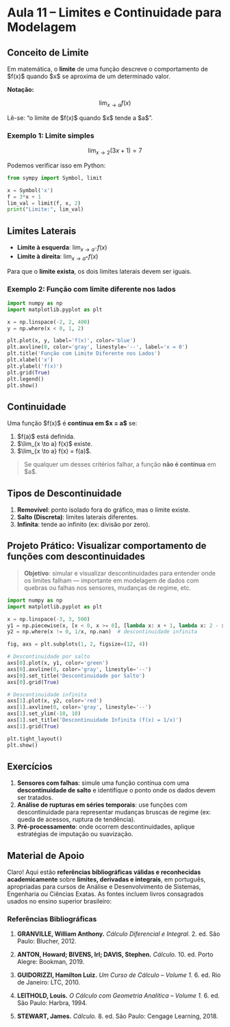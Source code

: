 # Aula 11 – Limites e Continuidade para Modelagem

## Conceito de Limite

Em matemática, o **limite** de uma função descreve o comportamento de \$f(x)\$ quando \$x\$ se aproxima de um determinado valor.

**Notação:**

$$
\lim_{x \to a} f(x)
$$

Lê-se: “o limite de \$f(x)\$ quando \$x\$ tende a \$a\$”.

### Exemplo 1: Limite simples

$$
\lim_{x \to 2} (3x + 1) = 7
$$

Podemos verificar isso em Python:

```python
from sympy import Symbol, limit

x = Symbol('x')
f = 3*x + 1
lim_val = limit(f, x, 2)
print("Limite:", lim_val)
```

## Limites Laterais

* **Limite à esquerda**: $\lim_{x \to a^-} f(x)$
* **Limite à direita**: $\lim_{x \to a^+} f(x)$

Para que o **limite exista**, os dois limites laterais devem ser iguais.

### Exemplo 2: Função com limite diferente nos lados

```python
import numpy as np
import matplotlib.pyplot as plt

x = np.linspace(-2, 2, 400)
y = np.where(x < 0, 1, 2)

plt.plot(x, y, label='f(x)', color='blue')
plt.axvline(0, color='gray', linestyle='--', label='x = 0')
plt.title('Função com Limite Diferente nos Lados')
plt.xlabel('x')
plt.ylabel('f(x)')
plt.grid(True)
plt.legend()
plt.show()
```


## Continuidade

Uma função \$f(x)\$ é **contínua em \$x = a\$** se:

1. \$f(a)\$ está definida.
2. \$\lim\_{x \to a} f(x)\$ existe.
3. \$\lim\_{x \to a} f(x) = f(a)\$.

> Se qualquer um desses critérios falhar, a função **não é contínua** em \$a\$.

## Tipos de Descontinuidade

1. **Removível**: ponto isolado fora do gráfico, mas o limite existe.
2. **Salto (Discreta)**: limites laterais diferentes.
3. **Infinita**: tende ao infinito (ex: divisão por zero).


## Projeto Prático: Visualizar comportamento de funções com descontinuidades

> **Objetivo**: simular e visualizar descontinuidades para entender onde os limites falham — importante em modelagem de dados com quebras ou falhas nos sensores, mudanças de regime, etc.

```python
import numpy as np
import matplotlib.pyplot as plt

x = np.linspace(-3, 3, 500)
y1 = np.piecewise(x, [x < 0, x >= 0], [lambda x: x + 1, lambda x: 2 - x])
y2 = np.where(x != 0, 1/x, np.nan)  # descontinuidade infinita

fig, axs = plt.subplots(1, 2, figsize=(12, 4))

# Descontinuidade por salto
axs[0].plot(x, y1, color='green')
axs[0].axvline(0, color='gray', linestyle='--')
axs[0].set_title('Descontinuidade por Salto')
axs[0].grid(True)

# Descontinuidade infinita
axs[1].plot(x, y2, color='red')
axs[1].axvline(0, color='gray', linestyle='--')
axs[1].set_ylim(-10, 10)
axs[1].set_title('Descontinuidade Infinita (f(x) = 1/x)')
axs[1].grid(True)

plt.tight_layout()
plt.show()
```


## Exercícios

1. **Sensores com falhas**: simule uma função contínua com uma **descontinuidade de salto** e identifique o ponto onde os dados devem ser tratados.
2. **Análise de rupturas em séries temporais**: use funções com descontinuidade para representar mudanças bruscas de regime (ex: queda de acessos, ruptura de tendência).
3. **Pré-processamento**: onde ocorrem descontinuidades, aplique estratégias de imputação ou suavização.


## Material de Apoio

Claro! Aqui estão **referências bibliográficas válidas e reconhecidas academicamente** sobre **limites, derivadas e integrais**, em português, apropriadas para cursos de Análise e Desenvolvimento de Sistemas, Engenharia ou Ciências Exatas. As fontes incluem livros consagrados usados no ensino superior brasileiro:

### Referências Bibliográficas

1. **GRANVILLE, William Anthony.**
   *Cálculo Diferencial e Integral.* 2. ed. São Paulo: Blucher, 2012.

2. **ANTON, Howard; BIVENS, Irl; DAVIS, Stephen.**
   *Cálculo.* 10. ed. Porto Alegre: Bookman, 2019.

3. **GUIDORIZZI, Hamilton Luiz.**
   *Um Curso de Cálculo – Volume 1.* 6. ed. Rio de Janeiro: LTC, 2010.

4. **LEITHOLD, Louis.**
   *O Cálculo com Geometria Analítica – Volume 1.* 6. ed. São Paulo: Harbra, 1994.

5. **STEWART, James.**
   *Cálculo.* 8. ed. São Paulo: Cengage Learning, 2018.
